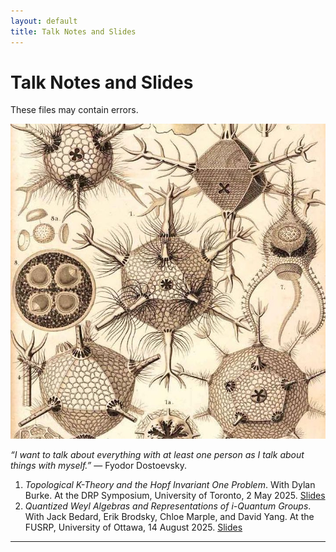 ```yaml
---
layout: default
title: Talk Notes and Slides
---
```


# Talk Notes and Slides
<p class="center">These files may contain errors.</p>

<img src="/assets/images/talks.jpg" alt="Poincaré Homology Sphere" class="full">

<p class="center"><i>&ldquo;I want to talk about everything with at least one person as I talk about things with myself.&rdquo;</i> — Fyodor Dostoevsky.</p>

1. *Topological K-Theory and the Hopf Invariant One Problem*. With Dylan Burke. At the DRP Symposium, University of Toronto, 2 May 2025. <a href="/assets/files/hopf-invariant-one.pdf" target="_blank">Slides</a>
2. *Quantized Weyl Algebras and Representations of i-Quantum Groups*. With Jack Bedard, Erik Brodsky, Chloe Marple, and David Yang. At the FUSRP, University of Ottawa, 14 August 2025. <a href="/assets/files/FUSRP2025.pdf" target="_blank">Slides</a>

---
